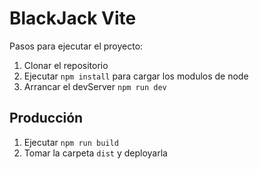 # BlackJack Vite

Pasos para ejecutar el proyecto:

1. Clonar el repositorio
2. Ejecutar ```npm install``` para cargar los modulos de node
3. Arrancar el devServer ```npm run dev```

## Producción

1. Ejecutar ```npm run build```
2. Tomar la carpeta ```dist``` y deployarla
